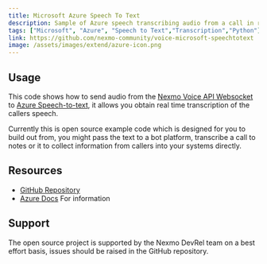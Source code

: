 ```yaml
---
title: Microsoft Azure Speech To Text
description: Sample of Azure speech transcribing audio from a call in realtime.
tags: ["Microsoft", "Azure", "Speech to Text","Transcription","Python"]
link: https://github.com/nexmo-community/voice-microsoft-speechtotext
image: /assets/images/extend/azure-icon.png
---
```



## Usage
This code shows how to send audio from the [Nexmo Voice API Websocket](https://developer.nexmo.com/voice/voice-api/guides/websockets) to  [Azure Speech-to-text](https://azure.microsoft.com/en-gb/services/cognitive-services/speech-to-text/), it allows you obtain real time transcription of the callers speech.

Currently this is open source example code which is designed for you to build out from, you might pass the text to a bot platform, transcribe a call to notes or it to collect information from callers into your systems directly. 

## Resources
* [GitHub Repository]([https://github.com/nexmo-community/voice-microsoft-speechtotext)
* [Azure Docs](https://docs.microsoft.com/en-gb/azure/cognitive-services/speech-service/) For information

## Support
The open source project is supported by the Nexmo DevRel team on a best effort basis, issues should be raised in the GitHub repository.
